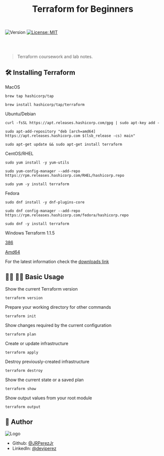 <h1 align="center">Terraform for Beginners</h1>

<br>

<p>
  <img alt="Version" src="https://img.shields.io/badge/version-1.0.0-blue.svg?cacheSeconds=2592000" />
  <a href="https://github.com/JRPerezJr/terraform-course-notes/blob/main/LICENSE" target="_blank">
    <img alt="License: MIT" src="https://img.shields.io/badge/License-MIT-yellow.svg" />
  </a>
</p>

<br>

<br>

> Terraform coursework and lab notes.

## 🛠 Installing Terraform

MacOS

```shell
brew tap hashicorp/tap

brew install hashicorp/tap/terraform
```
Ubuntu/Debian

```shell
curl -fsSL https://apt.releases.hashicorp.com/gpg | sudo apt-key add -

sudo apt-add-repository "deb [arch=amd64] https://apt.releases.hashicorp.com $(lsb_release -cs) main"

sudo apt-get update && sudo apt-get install terraform
```

CentOS/RHEL

```
sudo yum install -y yum-utils

sudo yum-config-manager --add-repo https://rpm.releases.hashicorp.com/RHEL/hashicorp.repo

sudo yum -y install terraform
```

Fedora

```shell
sudo dnf install -y dnf-plugins-core

sudo dnf config-manager --add-repo https://rpm.releases.hashicorp.com/fedora/hashicorp.repo

sudo dnf -y install terraform
```

Windows
Terraform 1.1.5

[386](https://releases.hashicorp.com/terraform/1.1.5/terraform_1.1.5_windows_386.zip)

[Amd64](https://releases.hashicorp.com/terraform/1.1.5/terraform_1.1.5_windows_amd64.zip)

For the latest information check the [downloads link](https://www.terraform.io/downloads)

## 👩‍💻 👨‍💻 Basic Usage 
Show the current Terraform version

```shell
terraform version
```

Prepare your working directory for other commands

```shell
terraform init
```

Show changes required by the current configuration

```shell
terraform plan
```

Create or update infrastructure

```shell
terraform apply
```

Destroy previously-created infrastructure

```shell
terraform destroy
```

Show the current state or a saved plan

```shell
terraform show
```

Show output values from your root module

```shell
terraform output
```



## 📓 Author

![Logo](https://user-images.githubusercontent.com/19915910/120965966-81203b00-c7a0-11eb-8ef4-a42c0642db4c.png)

- Github: [@JRPerezJr](https://github.com/JRPerezJr)
- LinkedIn: [@devjperez](https://linkedin.com/in/devjperez)